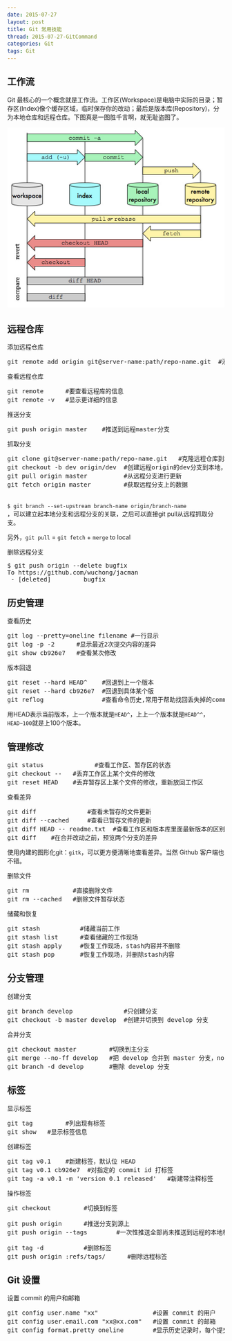 ```yaml
---
date: 2015-07-27
layout: post
title: Git 常用技能
thread: 2015-07-27-GitCommand
categories: Git
tags: Git
---
```




**工作流**
---

Git 最核心的一个概念就是工作流。工作区(Workspace)是电脑中实际的目录；暂存区(Index)像个缓存区域，临时保存你的改动；最后是版本库(Repository)，分为本地仓库和远程仓库。下图真是一图胜千言啊，就无耻盗图了。

![工作流](/assets/images/git.jpg)


**远程仓库**
---

添加远程仓库

<pre>
git remote add origin git@server-name:path/repo-name.git  #添加一个远程库
</pre>


查看远程仓库

<pre>
git remote      #要查看远程库的信息
git remote -v   #显示更详细的信息
</pre>


推送分支

<pre>
git push origin master    #推送到远程master分支
</pre>


抓取分支

<pre>
git clone git@server-name:path/repo-name.git   #克隆远程仓库到本地(能看到master分支)
git checkout -b dev origin/dev  #创建远程origin的dev分支到本地，并命名为dev
git pull origin master          #从远程分支进行更新 
git fetch origin master         #获取远程分支上的数据
</pre>


<code>
$ git branch --set-upstream branch-name origin/branch-name
</code>，可以建立起本地分支和远程分支的关联，之后可以直接git pull从远程抓取分支。

另外，`git pull` = `git fetch` + `merge` to local


删除远程分支

<pre>
$ git push origin --delete bugfix
To https://github.com/wuchong/jacman
 - [deleted]         bugfix
</pre>


**历史管理**
---

查看历史

<pre>
git log --pretty=oneline filename #一行显示
git log -p -2      #显示最近2次提交内容的差异
git show cb926e7   #查看某次修改
</pre>


版本回退

<pre>
git reset --hard HEAD^    #回退到上一个版本
git reset --hard cb926e7  #回退到具体某个版
git reflog                #查看命令历史,常用于帮助找回丢失掉的commit
</pre>


用HEAD表示当前版本，上一个版本就是`HEAD^`，上上一个版本就是`HEAD^^`，`HEAD~100`就是上100个版本。


**管理修改**
---

<pre>
git status              #查看工作区、暂存区的状态
git checkout -- <file>  #丢弃工作区上某个文件的修改
git reset HEAD <file>   #丢弃暂存区上某个文件的修改，重新放回工作区
</pre>


查看差异

<pre>
git diff              #查看未暂存的文件更新 
git diff --cached     #查看已暂存文件的更新 
git diff HEAD -- readme.txt  #查看工作区和版本库里面最新版本的区别
git diff <source_branch> <target_branch>  #在合并改动之前，预览两个分支的差异
</pre>


使用内建的图形化git：`gitk`，可以更方便清晰地查看差异。当然 Github 客户端也不错。


删除文件

<pre>
git rm <file>           #直接删除文件
git rm --cached <file>  #删除文件暂存状态
</pre>


储藏和恢复

<pre>
git stash           #储藏当前工作
git stash list      #查看储藏的工作现场
git stash apply     #恢复工作现场，stash内容并不删除
git stash pop       #恢复工作现场，并删除stash内容
</pre>


**分支管理**
---

创建分支

<pre>
git branch develop              #只创建分支
git checkout -b master develop  #创建并切换到 develop 分支
</pre>


合并分支

<pre>
git checkout master         #切换到主分支
git merge --no-ff develop   #把 develop 合并到 master 分支，no-ff 选项的作用是保留原分支记录
git branch -d develop       #删除 develop 分支
</pre>


**标签**
---

显示标签

<pre>
git tag         #列出现有标签 
git show <tagname>  #显示标签信息
</pre>


创建标签

<pre>
git tag v0.1    #新建标签，默认位 HEAD
git tag v0.1 cb926e7  #对指定的 commit id 打标签
git tag -a v0.1 -m 'version 0.1 released'   #新建带注释标签
</pre>


操作标签


<pre>
git checkout <tagname>        #切换到标签

git push origin <tagname>     #推送分支到源上
git push origin --tags        #一次性推送全部尚未推送到远程的本地标签

git tag -d <tagname>          #删除标签
git push origin :refs/tags/<tagname>      #删除远程标签
</pre>


**Git 设置**
---

设置 commit 的用户和邮箱

<pre>
git config user.name "xx"               #设置 commit 的用户
git config user.email.com "xx@xx.com"   #设置 commit 的邮箱
git config format.pretty oneline        #显示历史记录时，每个提交的信息只显示一行
</pre>


